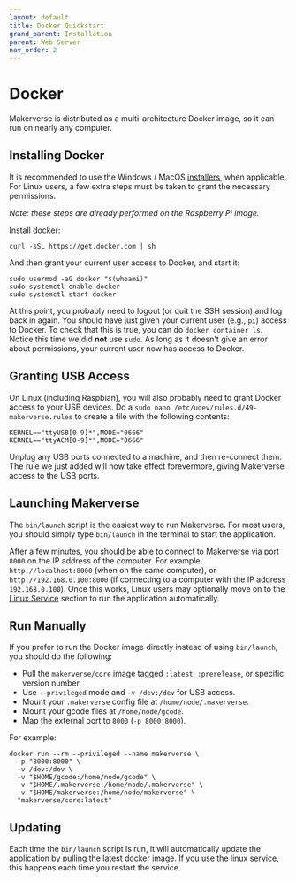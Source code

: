 ```yaml
---
layout: default
title: Docker Quickstart
grand_parent: Installation
parent: Web Server
nav_order: 2
---
```


# Docker

Makerverse is distributed as a multi-architecture Docker image, so it can run on nearly any computer.

## Installing Docker

It is recommended to use the Windows / MacOS [installers](https://www.docker.com/products/docker-desktop), when applicable. For Linux users, a few extra steps must be taken to grant the necessary permissions.

_Note: these steps are already performed on the Raspberry Pi image._

Install docker:
```
curl -sSL https://get.docker.com | sh
```

And then grant your current user access to Docker, and start it:
```
sudo usermod -aG docker "$(whoami)"
sudo systemctl enable docker
sudo systemctl start docker
````

At this point, you probably need to logout (or quit the SSH session) and log back in again. You should have just given your current user (e.g., `pi`) access to Docker. To check that this is true, you can do `docker container ls`. Notice this time we did **not** use `sudo`. As long as it doesn't give an error about permissions, your current user now has access to Docker.

## Granting USB Access

On Linux (including Raspbian), you will also probably need to grant Docker access to your USB devices. Do a `sudo nano /etc/udev/rules.d/49-makerverse.rules` to create a file with the following contents:

```
KERNEL=="ttyUSB[0-9]*",MODE="0666"
KERNEL=="ttyACM[0-9]*",MODE="0666"
```

Unplug any USB ports connected to a machine, and then re-connect them. The rule we just added will now take effect forevermore, giving Makerverse access to the USB ports.

## Launching Makerverse

The `bin/launch` script is the easiest way to run Makerverse. For most users, you should simply type `bin/launch` in the terminal to start the application.

After a few minutes, you should be able to connect to Makerverse via port `8000` on the IP address of the computer. For example, `http://localhost:8000` (when on the same computer), or `http://192.168.0.100:8000` (if connecting to a computer with the IP address `192.168.0.100`). Once this works, Linux users may optionally move on to the [Linux Service](/installation/web-server/linux-service/) section to run the application automatically.

## Run Manually

If you prefer to run the Docker image directly instead of using `bin/launch`, you should do the following:

- Pull the `makerverse/core` image tagged `:latest`, `:prerelease`, or specific version number.
- Use `--privileged` mode and `-v /dev:/dev` for USB access.
- Mount your `.makerverse` config file at `/home/node/.makerverse`.
- Mount your gcode files at `/home/node/gcode`.
- Map the external port to `8000` (`-p 8000:8000`).

For example:
```
docker run --rm --privileged --name makerverse \
  -p "8000:8000" \
  -v /dev:/dev \
  -v "$HOME/gcode:/home/node/gcode" \
  -v "$HOME/.makerverse:/home/node/.makerverse" \
  -v "$HOME/makerverse:/home/node/makerverse" \
  "makerverse/core:latest"
```

## Updating

Each time the `bin/launch` script is run, it will automatically update the application by pulling the latest docker image. If you use the [linux service](/installation/web-server/linux-service/#updating), this happens each time you restart the service.
